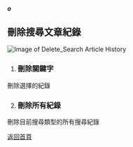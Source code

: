 ##### o
## 刪除搜尋文章紀錄

![Image of Delete_Search Article History](../v1/images/delete_search_article_history.png) 

1. ### 刪除關鍵字
刪除選擇的紀錄

2. ### 刪除所有紀錄
刪除目前搜尋類型的所有搜尋紀錄  
  
[返回首頁](https://kimieno.github.io/android.pitt) 